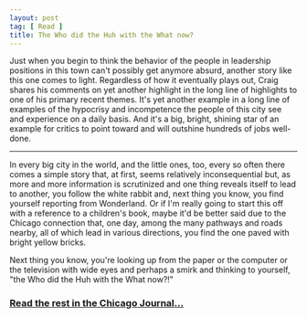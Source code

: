 ```yaml
---
layout: post
tag: [ Read ]
title: The Who did the Huh with the What now?
---
```


Just when you begin to think the behavior of the people in leadership positions in this town can't possibly get anymore absurd, another story like this one comes to light. Regardless of how it eventually plays out, Craig shares his comments on yet another highlight in the long line of highlights to one of his primary recent themes. It's yet another example in a long line of examples of the hypocrisy and incompetence the people of this city see and experience on a daily basis. And it's a big, bright, shining star of an example for critics to point toward and will outshine hundreds of jobs well-done.

---

<p>In every big city in the world, and the little ones, too, every so often there comes a simple story that, at first, seems relatively inconsequential but, as more and more information is scrutinized and one thing reveals itself to lead to another, you follow the white rabbit and, next thing you know, you find yourself reporting from Wonderland. Or if I'm really going to start this off with a reference to a children's book, maybe it'd be better said due to the Chicago connection that, one day, among the many pathways and roads nearby, all of which lead in various directions, you find the one paved with bright yellow bricks.</p>

<p>Next thing you know, you're looking up from the paper or the computer or the television with wide eyes and perhaps a smirk and thinking to yourself, "the Who did the Huh with the What now?!"</p>

<h3><a href="https://www.chicagojournal.com/comment-the-who-did-the-huh-with-the-what-now/">Read the rest in the Chicago Journal...</a></h3>

<br/>
